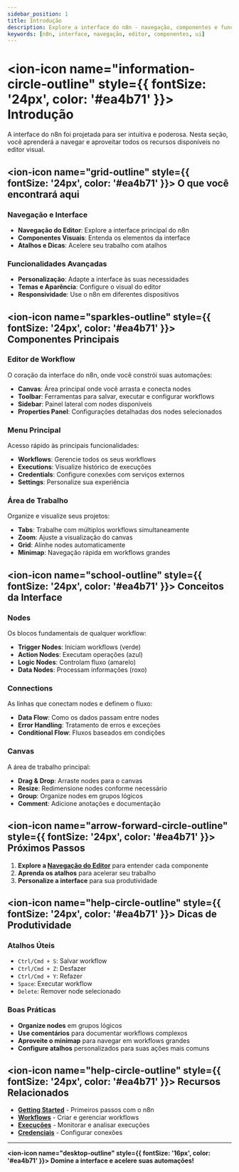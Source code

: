 ```yaml
---
sidebar_position: 1
title: Introdução
description: Explore a interface do n8n - navegação, componentes e funcionalidades
keywords: [n8n, interface, navegação, editor, componentes, ui]
---
```


# <ion-icon name="information-circle-outline" style={{ fontSize: '24px', color: '#ea4b71' }}></ion-icon> Introdução

A interface do n8n foi projetada para ser intuitiva e poderosa. Nesta seção, você aprenderá a navegar e aproveitar todos os recursos disponíveis no editor visual.

## <ion-icon name="grid-outline" style={{ fontSize: '24px', color: '#ea4b71' }}></ion-icon> O que você encontrará aqui

### Navegação e Interface

- **Navegação do Editor**: Explore a interface principal do n8n
- **Componentes Visuais**: Entenda os elementos da interface
- **Atalhos e Dicas**: Acelere seu trabalho com atalhos

### Funcionalidades Avançadas

- **Personalização**: Adapte a interface às suas necessidades
- **Temas e Aparência**: Configure o visual do editor
- **Responsividade**: Use o n8n em diferentes dispositivos

## <ion-icon name="sparkles-outline" style={{ fontSize: '24px', color: '#ea4b71' }}></ion-icon> Componentes Principais

### Editor de Workflow

O coração da interface do n8n, onde você constrói suas automações:

- **Canvas**: Área principal onde você arrasta e conecta nodes
- **Toolbar**: Ferramentas para salvar, executar e configurar workflows
- **Sidebar**: Painel lateral com nodes disponíveis
- **Properties Panel**: Configurações detalhadas dos nodes selecionados

### Menu Principal

Acesso rápido às principais funcionalidades:

- **Workflows**: Gerencie todos os seus workflows
- **Executions**: Visualize histórico de execuções
- **Credentials**: Configure conexões com serviços externos
- **Settings**: Personalize sua experiência

### Área de Trabalho

Organize e visualize seus projetos:

- **Tabs**: Trabalhe com múltiplos workflows simultaneamente
- **Zoom**: Ajuste a visualização do canvas
- **Grid**: Alinhe nodes automaticamente
- **Minimap**: Navegação rápida em workflows grandes

## <ion-icon name="school-outline" style={{ fontSize: '24px', color: '#ea4b71' }}></ion-icon> Conceitos da Interface

### Nodes

Os blocos fundamentais de qualquer workflow:

- **Trigger Nodes**: Iniciam workflows (verde)
- **Action Nodes**: Executam operações (azul)
- **Logic Nodes**: Controlam fluxo (amarelo)
- **Data Nodes**: Processam informações (roxo)

### Connections

As linhas que conectam nodes e definem o fluxo:

- **Data Flow**: Como os dados passam entre nodes
- **Error Handling**: Tratamento de erros e exceções
- **Conditional Flow**: Fluxos baseados em condições

### Canvas

A área de trabalho principal:

- **Drag & Drop**: Arraste nodes para o canvas
- **Resize**: Redimensione nodes conforme necessário
- **Group**: Organize nodes em grupos lógicos
- **Comment**: Adicione anotações e documentação

## <ion-icon name="arrow-forward-circle-outline" style={{ fontSize: '24px', color: '#ea4b71' }}></ion-icon> Próximos Passos

1. **Explore a [Navegação do Editor](./navegacao-editor-ui)** para entender cada componente
2. **Aprenda os atalhos** para acelerar seu trabalho
3. **Personalize a interface** para sua produtividade

## <ion-icon name="help-circle-outline" style={{ fontSize: '24px', color: '#ea4b71' }}></ion-icon> Dicas de Produtividade

### Atalhos Úteis

- `Ctrl/Cmd + S`: Salvar workflow
- `Ctrl/Cmd + Z`: Desfazer
- `Ctrl/Cmd + Y`: Refazer
- `Space`: Executar workflow
- `Delete`: Remover node selecionado

### Boas Práticas

- **Organize nodes** em grupos lógicos
- **Use comentários** para documentar workflows complexos
- **Aproveite o minimap** para navegar em workflows grandes
- **Configure atalhos** personalizados para suas ações mais comuns

## <ion-icon name="help-circle-outline" style={{ fontSize: '24px', color: '#ea4b71' }}></ion-icon> Recursos Relacionados

- **[Getting Started](../getting-started/)** - Primeiros passos com o n8n
- **[Workflows](../workflows/)** - Criar e gerenciar workflows
- **[Execuções](../execucoes/)** - Monitorar e analisar execuções
- **[Credenciais](../credenciais/)** - Configurar conexões

---

**<ion-icon name="desktop-outline" style={{ fontSize: '16px', color: '#ea4b71' }}></ion-icon> Domine a interface e acelere suas automações!**
